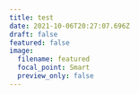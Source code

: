 ```yaml
---
title: test
date: 2021-10-06T20:27:07.696Z
draft: false
featured: false
image:
  filename: featured
  focal_point: Smart
  preview_only: false
---
```

